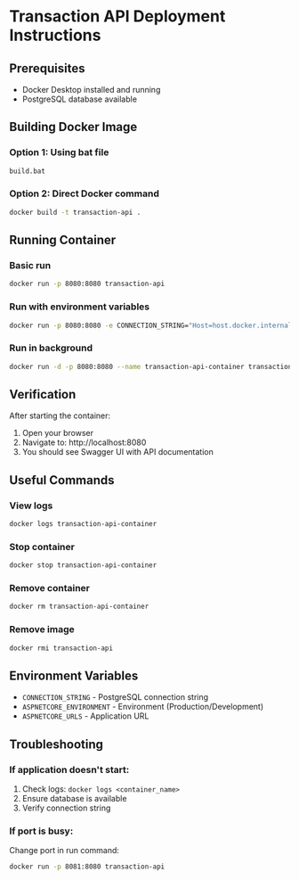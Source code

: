 # Transaction API Deployment Instructions

## Prerequisites
- Docker Desktop installed and running
- PostgreSQL database available

## Building Docker Image

### Option 1: Using bat file
```bash
build.bat
```

### Option 2: Direct Docker command
```bash
docker build -t transaction-api .
```

## Running Container

### Basic run
```bash
docker run -p 8080:8080 transaction-api
```

### Run with environment variables
```bash
docker run -p 8080:8080 -e CONNECTION_STRING="Host=host.docker.internal;Database=TransactionDb;Username=postgres;Password=verysecurepass" transaction-api
```

### Run in background
```bash
docker run -d -p 8080:8080 --name transaction-api-container transaction-api
```

## Verification

After starting the container:
1. Open your browser
2. Navigate to: http://localhost:8080
3. You should see Swagger UI with API documentation

## Useful Commands

### View logs
```bash
docker logs transaction-api-container
```

### Stop container
```bash
docker stop transaction-api-container
```

### Remove container
```bash
docker rm transaction-api-container
```

### Remove image
```bash
docker rmi transaction-api
```

## Environment Variables

- `CONNECTION_STRING` - PostgreSQL connection string
- `ASPNETCORE_ENVIRONMENT` - Environment (Production/Development)
- `ASPNETCORE_URLS` - Application URL

## Troubleshooting

### If application doesn't start:
1. Check logs: `docker logs <container_name>`
2. Ensure database is available
3. Verify connection string

### If port is busy:
Change port in run command:
```bash
docker run -p 8081:8080 transaction-api
```

